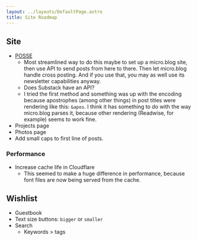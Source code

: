 ```yaml
---
layout: ../layouts/DefaultPage.astro
title: Site Roadmap
---
```


## Site

- [POSSE](https://indieweb.org/POSSE)
  - Most streamlined way to do this maybe to set up a micro.blog site, then use API to send posts from here to there. Then let micro.blog handle cross posting. And if you use that, you may as well use its newsletter capabilities anyway.
  - Does Substack have an API?
  - I tried the first method and something was up with the encoding because apostrophes (among other things) in post titles were rendering like this: `&apos`. I think it has something to do with the way micro.blog parses it, because other rendering (Readwise, for example) seems to work fine.
- Projects page
- Photos page
- Add small caps to first line of posts.

### Performance

- Increase cache life in Cloudflare
  - This seemed to make a huge difference in performance, because font files are now being served from the cache.

## Wishlist

- Guestbook
- Text size buttons: `bigger` or `smaller`
- Search
  - Keywords > tags
